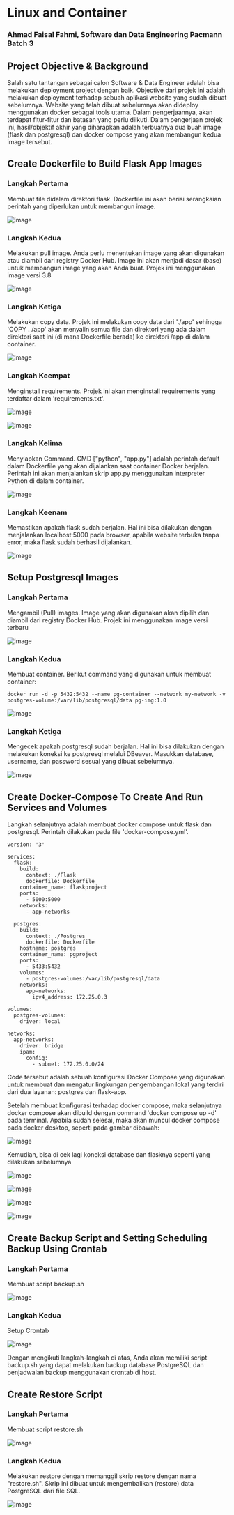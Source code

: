 # **Linux and Container**

### **Ahmad Faisal Fahmi, Software dan Data Engineering Pacmann Batch 3**

## Project Objective & Background
Salah satu tantangan sebagai calon Software & Data Engineer adalah bisa melakukan deployment project dengan baik. Objective dari projek ini adalah melakukan deployment terhadap sebuah aplikasi website yang sudah dibuat sebelumnya. Website yang telah dibuat sebelumnya akan dideploy menggunakan docker sebagai tools utama. Dalam pengerjaannya, akan terdapat fitur-fitur dan batasan yang perlu diikuti. Dalam pengerjaan projek ini, hasil/objektif akhir yang diharapkan adalah terbuatnya dua buah image (flask dan postgresql) dan docker compose yang akan membangun kedua image tersebut.

##  Create Dockerfile to Build Flask App Images
### Langkah Pertama
Membuat file didalam direktori flask. Dockerfile ini akan berisi serangkaian perintah yang diperlukan untuk membangun image.

![image](https://github.com/scofieId16/Linux-Container-Pacmann/blob/334035cd6623d1c431d7d233dca7e8a91dcc6eb9/pictures/docker.png)

### Langkah Kedua
Melakukan pull image. Anda perlu menentukan image yang akan digunakan atau diambil dari registry Docker Hub. Image ini akan menjadi dasar (base) untuk membangun image yang akan Anda buat. Projek ini menggunakan image versi 3.8

![image](https://github.com/scofieId16/Linux-Container-Pacmann/blob/263ace3f2bd9518b06abe40519716acd46927cea/pictures/image.png)

### Langkah Ketiga
Melakukan copy data. Projek ini melakukan copy data dari './app' sehingga 'COPY . /app' akan menyalin semua file dan direktori yang ada dalam direktori saat ini (di mana Dockerfile berada) ke direktori /app di dalam container. 

![image](https://github.com/scofieId16/Linux-Container-Pacmann/blob/263ace3f2bd9518b06abe40519716acd46927cea/pictures/copy.png)

### Langkah Keempat
Menginstall requirements. Projek ini akan menginstall requirements yang terdaftar dalam 'requirements.txt'.

![image](https://github.com/scofieId16/Linux-Container-Pacmann/blob/263ace3f2bd9518b06abe40519716acd46927cea/pictures/req1.png)

![image](https://github.com/scofieId16/Linux-Container-Pacmann/blob/263ace3f2bd9518b06abe40519716acd46927cea/pictures/req2.png)

### Langkah Kelima
Menyiapkan Command. CMD ["python", "app.py"] adalah perintah default dalam Dockerfile yang akan dijalankan saat container Docker berjalan. Perintah ini akan menjalankan skrip app.py menggunakan interpreter Python di dalam container.

![image](https://github.com/scofieId16/Linux-Container-Pacmann/blob/263ace3f2bd9518b06abe40519716acd46927cea/pictures/command.png)

### Langkah Keenam
Memastikan apakah flask sudah berjalan. Hal ini bisa dilakukan dengan menjalankan localhost:5000 pada browser, apabila website terbuka tanpa error, maka flask sudah berhasil dijalankan.

![image](https://github.com/scofieId16/Linux-Container-Pacmann/blob/263ace3f2bd9518b06abe40519716acd46927cea/pictures/web1.png)

## Setup Postgresql Images
### Langkah Pertama
Mengambil (Pull) images. Image yang akan digunakan akan dipilih dan diambil dari registry Docker Hub. Projek ini menggunakan image versi terbaru

![image](https://github.com/scofieId16/Linux-Container-Pacmann/blob/747daf95e664d157a09096cb9d902467a3c1a4c5/pictures/image%20pg.png)

### Langkah Kedua
Membuat container. Berikut command yang digunakan untuk membuat container:
```
docker run -d -p 5432:5432 --name pg-container --network my-network -v postgres-volume:/var/lib/postgresql/data pg-img:1.0
```

![image](https://github.com/scofieId16/Linux-Container-Pacmann/blob/5c12f447119c39022d8ba7d38d563c8560fdcc3b/pictures/dockercontainer.png)

### Langkah Ketiga
Mengecek apakah postgresql sudah berjalan. Hal ini bisa dilakukan dengan melakukan koneksi ke postgresql melalui DBeaver. Masukkan database, username, dan password sesuai yang dibuat sebelumnya. 

![image](https://github.com/scofieId16/Linux-Container-Pacmann/blob/5c12f447119c39022d8ba7d38d563c8560fdcc3b/pictures/dbeaver1.png)

## Create Docker-Compose To Create And Run Services and Volumes
Langkah selanjutnya adalah membuat docker compose untuk flask dan postgresql. Perintah dilakukan pada file 'docker-compose.yml'.
```
version: '3'

services:
  flask:
    build:
      context: ./Flask
      dockerfile: Dockerfile
    container_name: flaskproject
    ports:
      - 5000:5000
    networks:
      - app-networks

  postgres:
    build:
      context: ./Postgres
      dockerfile: Dockerfile
    hostname: postgres
    container_name: pgproject
    ports:
      - 5433:5432
    volumes:
      - postgres-volumes:/var/lib/postgresql/data
    networks:
      app-networks:
        ipv4_address: 172.25.0.3

volumes:
  postgres-volumes:
    driver: local

networks:
  app-networks:
    driver: bridge
    ipam:
      config:
        - subnet: 172.25.0.0/24
```
Code tersebut adalah sebuah konfigurasi Docker Compose yang digunakan untuk membuat dan mengatur lingkungan pengembangan lokal yang terdiri dari dua layanan: postgres dan flask-app.

Setelah membuat konfigurasi terhadap docker compose, maka selanjutnya docker compose akan dibuild dengan command 'docker compose up -d' pada terminal. Apabila sudah selesai, maka akan muncul docker compose pada docker desktop, seperti pada gambar dibawah:

![image](https://github.com/scofieId16/Linux-Container-Pacmann/blob/5c12f447119c39022d8ba7d38d563c8560fdcc3b/pictures/dockercompose.png)

Kemudian, bisa di cek lagi koneksi database dan flasknya seperti yang dilakukan sebelumnya

![image](https://github.com/scofieId16/Linux-Container-Pacmann/blob/5c12f447119c39022d8ba7d38d563c8560fdcc3b/pictures/web1.png)

![image](https://github.com/scofieId16/Linux-Container-Pacmann/blob/5c12f447119c39022d8ba7d38d563c8560fdcc3b/pictures/web2.png)

![image](https://github.com/scofieId16/Linux-Container-Pacmann/blob/5c12f447119c39022d8ba7d38d563c8560fdcc3b/pictures/dbeaver1.png)

![image](https://github.com/scofieId16/Linux-Container-Pacmann/blob/5c12f447119c39022d8ba7d38d563c8560fdcc3b/pictures/dbeaver2.png)

## Create Backup Script and Setting Scheduling Backup Using Crontab
### Langkah Pertama
Membuat script backup.sh

![image](https://github.com/scofieId16/Linux-Container-Pacmann/blob/90daf6886f8f7577892aaa5b91679ddcc8cdf205/pictures/backup.png)

### Langkah Kedua
Setup Crontab

![image](https://github.com/scofieId16/Linux-Container-Pacmann/blob/90daf6886f8f7577892aaa5b91679ddcc8cdf205/pictures/crontab.png)

Dengan mengikuti langkah-langkah di atas, Anda akan memiliki script backup.sh yang dapat melakukan backup database PostgreSQL dan penjadwalan backup menggunakan crontab di host.

## Create Restore Script
### Langkah Pertama
Membuat script restore.sh

![image](https://github.com/scofieId16/Linux-Container-Pacmann/blob/90daf6886f8f7577892aaa5b91679ddcc8cdf205/pictures/restore.png)

### Langkah Kedua
Melakukan restore dengan memanggil skrip restore dengan nama "restore.sh". Skrip ini dibuat untuk mengembalikan (restore) data PostgreSQL dari file SQL.

![image](https://github.com/scofieId16/Linux-Container-Pacmann/blob/45fb2c27a6784c6b3906c8e71740577eefd8f800/pictures/restore2.png)

